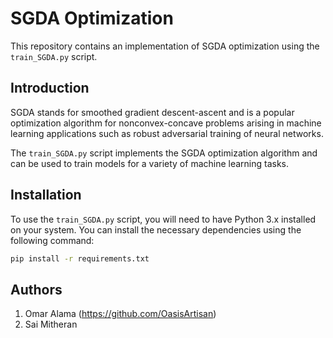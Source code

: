 # SGDA Optimization

This repository contains an implementation of SGDA optimization using the `train_SGDA.py` script.

## Introduction

SGDA stands for smoothed gradient descent-ascent and is a popular optimization algorithm for nonconvex-concave problems arising in machine learning applications such as robust adversarial training of neural networks.

The `train_SGDA.py` script implements the SGDA optimization algorithm and can be used to train models for a variety of machine learning tasks.

## Installation

To use the `train_SGDA.py` script, you will need to have Python 3.x installed on your system. You can install the necessary dependencies using the following command:

```bash
pip install -r requirements.txt
```

## Authors

1. Omar Alama (https://github.com/OasisArtisan) 
2. Sai Mitheran

